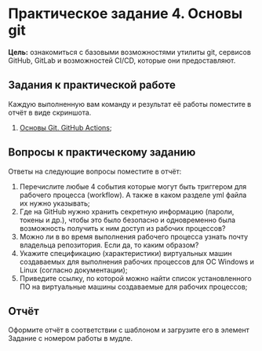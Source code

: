 # Практическое задание 4. Основы git

**Цель:** ознакомиться с базовыми возможностями утилиты git, сервисов GitHub, GitLab и возможностей CI/CD, которые они предоставляют.

## Задания к практической работе

Каждую выполненную вам команду и результат её работы поместите в отчёт в виде скриншота.

1. [Основы Git. GitHub Actions](./task_04_subtasks/task_04.1.md);

## Вопросы к практическому заданию

Ответы на следующие вопросы поместите в отчёт:

1. Перечислите любые 4 события которые могут быть триггером для рабочего процесса (workflow). А также в каком разделе yml файла их нужно указывать;
2. Где на GitHub нужно хранить секретную информацию (пароли, токены и др.), чтобы это было безопасно и одновременно была возможность получить к ним доступ из рабочих процессов?
3. Можно ли в во время выполнения рабочего процесса узнать почту владельца репозитория. Если да, то каким образом?
4. Укажите спецификацию (характеристики) виртуальных машин создаваемых для выполнения рабочих процессов для ОС Windows и Linux (согласно документации);
5. Приведите ссылку, по которой можно найти список установленного ПО на виртуальные машины создаваемые для рабочих процессов;

## Отчёт

Оформите отчёт в соответствии с шаблоном и загрузите его в элемент Задание с номером работы в мудле.